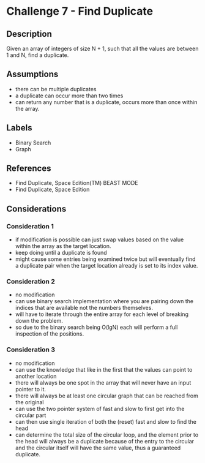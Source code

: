 # Challenge 7 - Find Duplicate
## Description
>
Given an array of integers of size N + 1, such that all the values are between 1 and N, find a duplicate.

## Assumptions
- there can be multiple duplicates
- a duplicate can occur more than two times
- can return any number that is a duplicate, occurs more than once within the array.

## Labels
- Binary Search
- Graph

## References
- Find Duplicate, Space Edition(TM) BEAST MODE
- Find Duplicate, Space Edition 

## Considerations
### Consideration 1
- if modification is possible can just swap values based on the value within the array as the target location.
- keep doing until a duplicate is found
- might cause some entries being examined twice but will eventually find a duplicate pair when the target location already is set to its index value.

### Consideration 2
- no modification
- can use binary search implementation where you are pairing down the indices that are available not the numbers themselves.
- will have to iterate through the entire array for each level of breaking down the problem.
- so due to the binary search being O(lgN) each will perform a full inspection of the positions.

### Consideration 3
- no modification
- can use the knowledge that like in the first that the values can point to another location
- there will always be one spot in the array that will never have an input pointer to it.
- there will always be at least one circular graph that can be reached from the original
- can use the two pointer system of fast and slow to first get into the circular part
- can then use single iteration of both the (reset) fast and slow to find the head
- can determine the total size of the circular loop, and the element prior to the head will always be a duplicate because of the entry to the circular and the circular itself will have the same value, thus a guaranteed duplicate.
